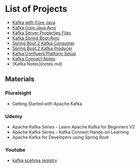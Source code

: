 # List of Projects
* [Kafka with Core Java](kafka-core-java)
* [Kafka Core Java Avro](kafka-core-java-avro)
* [Kafka Server Properties Files](kafka-server-properies-files)
* [Kafka Spring Boot Avro](kafka-spring-boot-avro)
* [Spring Boot 2 Kafka Consumer](spring-boot2-kafka-consumer)
* [Spring Boot 2 Kafka Producer](spring-boot2-kafka-producer)
* [Kafka Confluent Platform Setup](kafka-confluent-platform-setup)
* [Kafka Connect Notes](kafka-connect-notes.md)
* {Kafka Notes](notes.md)

## Materials
### Pluralsight
* Getting Started with Apache Kafka

### Udemy
* Apache Kafka Series - Learn Apache Kafka for Beginners V2
* Apache Kafka Series - Kafka Connect Hands-on Learning
* Apache Kafka for Developers using Spring Boot

### Youtube
* [kafka scehma registry](https://www.youtube.com/watch?v=5fjw62LGYNg)